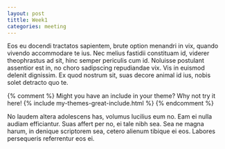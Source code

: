 ```yaml
---
layout: post
tittle: Week1
categories: meeting
---
```


Eos eu docendi tractatos sapientem, brute option menandri in vix, quando vivendo accommodare te ius. Nec melius fastidii constituam id, viderer theophrastus ad sit, hinc semper periculis cum id. Noluisse postulant assentior est in, no choro sadipscing repudiandae vix. Vis in euismod delenit dignissim. Ex quod nostrum sit, suas decore animal id ius, nobis solet detracto quo te.

{% comment %}
Might you have an include in your theme? Why not try it here!
{% include my-themes-great-include.html %}
{% endcomment %}

No laudem altera adolescens has, volumus lucilius eum no. Eam ei nulla audiam efficiantur. Suas affert per no, ei tale nibh sea. Sea ne magna harum, in denique scriptorem sea, cetero alienum tibique ei eos. Labores persequeris referrentur eos ei.

